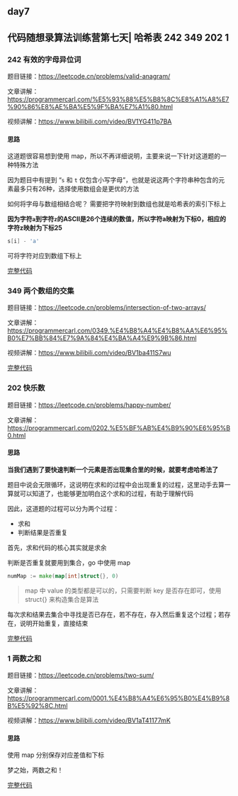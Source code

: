 ## day7

## 代码随想录算法训练营第七天| 哈希表 242 349 202 1

### 242 有效的字母异位词

题目链接：https://leetcode.cn/problems/valid-anagram/

文章讲解：https://programmercarl.com/%E5%93%88%E5%B8%8C%E8%A1%A8%E7%90%86%E8%AE%BA%E5%9F%BA%E7%A1%80.html

视频讲解：https://www.bilibili.com/video/BV1YG411p7BA

#### 思路
这道题很容易想到使用 map，所以不再详细说明，主要来说一下针对这道题的一种特殊方法

因为题目中有提到 “`s` 和 `t` 仅包含小写字母”，也就是说这两个字符串种包含的元素最多只有26种，选择使用数组会是更优的方法

如何将字母与数组相结合呢？ 需要把字符映射到数组也就是哈希表的索引下标上

**因为字符`a`到字符`z`的ASCII是26个连续的数值，所以字符a映射为下标0，相应的字符z映射为下标25**
```go
s[i] - 'a'
```
可将字符对应到数组下标上

[完整代码](https://github.com/hd2yao/leetcode/tree/master/training/day7/0242_vaild_anagram.go)

### 349 两个数组的交集

题目链接：https://leetcode.cn/problems/intersection-of-two-arrays/

文章讲解：https://programmercarl.com/0349.%E4%B8%A4%E4%B8%AA%E6%95%B0%E7%BB%84%E7%9A%84%E4%BA%A4%E9%9B%86.html

视频讲解：https://www.bilibili.com/video/BV1ba411S7wu

[完整代码](https://github.com/hd2yao/leetcode/tree/master/training/day7/0349_intersection_of_two_arrays.go)

### 202 快乐数

题目链接：https://leetcode.cn/problems/happy-number/

文章讲解：https://programmercarl.com/0202.%E5%BF%AB%E4%B9%90%E6%95%B0.html

#### 思路
**当我们遇到了要快速判断一个元素是否出现集合里的时候，就要考虑哈希法了**

题目中说会无限循环，这说明在求和的过程中会出现重复的过程，这里动手去算一算就可以知道了，也能够更加明白这个求和的过程，有助于理解代码

因此，这道题的过程可以分为两个过程：

- 求和
- 判断结果是否重复
  
首先，求和代码的核心其实就是求余

判断是否重复就要用到集合，go 中使用 map
```go
numMap := make(map[int]struct{}, 0)
```
> map 中 value 的类型都是可以的，只需要判断 key 是否存在即可，使用 struct{} 来构造集合是算法

每次求和结果去集合中寻找是否已存在，若不存在，存入然后重复这个过程；若存在，说明开始重复，直接结束

[完整代码](https://github.com/hd2yao/leetcode/tree/master/training/day7/0202_happy_number.go)

### 1 两数之和

题目链接：https://leetcode.cn/problems/two-sum/

文章讲解：https://programmercarl.com/0001.%E4%B8%A4%E6%95%B0%E4%B9%8B%E5%92%8C.html

视频讲解：https://www.bilibili.com/video/BV1aT41177mK

#### 思路
使用 map 分别保存对应差值和下标

梦之始，两数之和！

[完整代码](https://github.com/hd2yao/leetcode/tree/master/training/day7/0001_two_sum.go)
